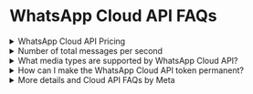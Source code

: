 # WhatsApp Cloud API FAQs

<details>

<summary>WhatsApp Cloud API Pricing</summary>

Pricing for using the WhatsApp Cloud API can be estimated using [Conversation-Based Pricing](https://developers.facebook.com/docs/whatsapp/pricing) provided by Meta.

Rocket.Chat does not change for WhatsApp conversations with the WhatsApp Cloud App.

</details>

<details>

<summary>Number of total messages per second</summary>

The Cloud API can send and receive text and media messages at a combined rate of up to 80 messages per second (mps) by default and up to 500 mps upon request. Learn more [here](https://developers.facebook.com/docs/whatsapp/cloud-api/support/faqs#faq\_535008344623707).

</details>

<details>

<summary>What media types are supported by WhatsApp Cloud API?</summary>

See a list of supported media types [here](https://developers.facebook.com/docs/whatsapp/cloud-api/reference/media#supported-media-types)

</details>

<details>

<summary>How can I make the WhatsApp Cloud API token permanent?</summary>

To generate a permanent Access Token by following this guide [create-permanent-whatsapp-cloud-api-token.md](../../extend-rocket.chat-capabilities/rocket.chat-marketplace/omnichannel-apps/whatsapp-cloud-app/whatsapp-cloud-app-install/create-permanent-whatsapp-cloud-api-token.md "mention")

</details>

<details>

<summary>More details and Cloud API FAQs by Meta</summary>

More FAQs about WhatsApp Cloud API can be seen [here](https://developers.facebook.com/docs/whatsapp/cloud-api/support/faqs)&#x20;

</details>


